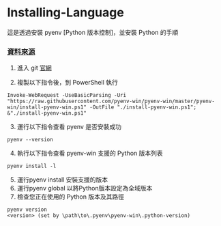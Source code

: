 # Installing-Language

這是透過安裝 pyenv [Python 版本控制]，並安裝 Python 的手順

<h3 ><a href="https://github.com/pyenv-win/pyenv-win" target="_blank">資料來源</a></h3>



1. 進入 git <a href="https://github.com/pyenv-win/pyenv-win" target="_blank">官網</a>

2. 複製以下指令後，到 PowerShell 執行

```
Invoke-WebRequest -UseBasicParsing -Uri "https://raw.githubusercontent.com/pyenv-win/pyenv-win/master/pyenv-win/install-pyenv-win.ps1" -OutFile "./install-pyenv-win.ps1"; &"./install-pyenv-win.ps1"
```

3. 運行以下指令查看 pyenv 是否安裝成功
```
pyenv --version
```

4. 執行以下指令查看 pyenv-win 支援的 Python 版本列表
```
pyenv install -l
```

5. 運行pyenv install <version>安裝支援的版本
6. 運行pyenv global <version>以將Python版本設定為全域版本
7. 檢查您正在使用的 Python 版本及其路徑
```
pyenv version
<version> (set by \path\to\.pyenv\pyenv-win\.python-version)
```
